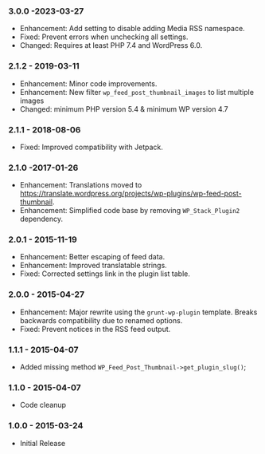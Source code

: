 ### 3.0.0 -2023-03-27 ###
* Enhancement: Add setting to disable adding Media RSS namespace.
* Fixed: Prevent errors when unchecking all settings.
* Changed: Requires at least PHP 7.4 and WordPress 6.0.

### 2.1.2 - 2019-03-11 ###
* Enhancement: Minor code improvements.
* Enhancement: New filter `wp_feed_post_thumbnail_images` to list multiple images
* Changed: minimum PHP version 5.4 & minimum WP version 4.7

### 2.1.1 - 2018-08-06 ###
* Fixed: Improved compatibility with Jetpack.

### 2.1.0 -2017-01-26 ###
* Enhancement: Translations moved to https://translate.wordpress.org/projects/wp-plugins/wp-feed-post-thumbnail.
* Enhancement: Simplified code base by removing `WP_Stack_Plugin2` dependency.

### 2.0.1 - 2015-11-19 ###
* Enhancement: Better escaping of feed data.
* Enhancement: Improved translatable strings.
* Fixed: Corrected settings link in the plugin list table.

### 2.0.0 - 2015-04-27 ###
* Enhancement: Major rewrite using the `grunt-wp-plugin` template. Breaks backwards compatibility due to renamed options.
* Fixed: Prevent notices in the RSS feed output.

### 1.1.1 - 2015-04-07 ###
* Added missing method `WP_Feed_Post_Thumbnail->get_plugin_slug()`;

### 1.1.0 - 2015-04-07 ###
* Code cleanup

### 1.0.0 - 2015-03-24 ###
* Initial Release
